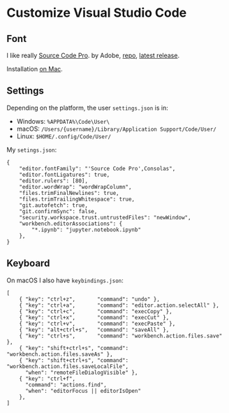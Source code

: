 # Customize Visual Studio Code

## Font

I like really [Source Code Pro](https://en.wikipedia.org/wiki/Source_Code_Pro).
by Adobe, [repo](https://github.com/adobe-fonts/source-code-pro),
[latest release](https://github.com/adobe-fonts/source-code-pro/releases/latest).

Installation [on Mac](https://titanwolf.org/Network/Articles/Article?AID=09204517-16d0-48eb-a201-a96d69b5160f).

## Settings

Depending on the platform, the user `settings.json` is in:

* Windows:  `%APPDATA%\Code\User\`
* macOS: `/Users/{username}/Library/Application Support/Code/User/`
* Linux: `$HOME/.config/Code/User/`

My `setings.json`:

```
{
    "editor.fontFamily": "'Source Code Pro',Consolas",
    "editor.fontLigatures": true,
    "editor.rulers": [80],
    "editor.wordWrap": "wordWrapColumn",
    "files.trimFinalNewlines": true,
    "files.trimTrailingWhitespace": true,
    "git.autofetch": true,
    "git.confirmSync": false,
    "security.workspace.trust.untrustedFiles": "newWindow",
    "workbench.editorAssociations": {
        "*.ipynb": "jupyter.notebook.ipynb"
    },
}
```

## Keyboard

On macOS I also have `keybindings.json`:

```
[
    { "key": "ctrl+z",       "command": "undo" },
    { "key": "ctrl+a",       "command": "editor.action.selectAll" },
    { "key": "ctrl+c",       "command": "execCopy" },
    { "key": "ctrl+x",       "command": "execCut" },
    { "key": "ctrl+v",       "command": "execPaste" },
    { "key": "alt+ctrl+s",   "command": "saveAll" },
    { "key": "ctrl+s",       "command": "workbench.action.files.save" },
    { "key": "shift+ctrl+s", "command": "workbench.action.files.saveAs" },
    { "key": "shift+ctrl+s", "command": "workbench.action.files.saveLocalFile",
      "when": "remoteFileDialogVisible" },
    { "key": "ctrl+f",
      "command": "actions.find",
      "when": "editorFocus || editorIsOpen"
    },
]
```
